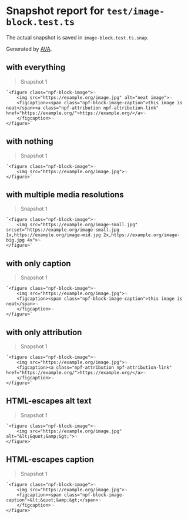 # Snapshot report for `test/image-block.test.ts`

The actual snapshot is saved in `image-block.test.ts.snap`.

Generated by [AVA](https://avajs.dev).

## with everything

> Snapshot 1

    `<figure class="npf-block-image">␊
        <img src="https://example.org/image.jpg" alt="neat image">␊
        <figcaption><span class="npf-block-image-caption">this image is neat</span><a class="npf-attribution npf-attribution-link" href="https://example.org/">https://example.org/</a>␊
        </figcaption>␊
    </figure>`

## with nothing

> Snapshot 1

    `<figure class="npf-block-image">␊
        <img src="https://example.org/image.jpg">␊
    </figure>`

## with multiple media resolutions

> Snapshot 1

    `<figure class="npf-block-image">␊
        <img src="https://example.org/image-small.jpg" srcset="https://example.org/image-small.jpg 1x,https://example.org/image-mid.jpg 2x,https://example.org/image-big.jpg 4x">␊
    </figure>`

## with only caption

> Snapshot 1

    `<figure class="npf-block-image">␊
        <img src="https://example.org/image.jpg">␊
        <figcaption><span class="npf-block-image-caption">this image is neat</span>␊
        </figcaption>␊
    </figure>`

## with only attribution

> Snapshot 1

    `<figure class="npf-block-image">␊
        <img src="https://example.org/image.jpg">␊
        <figcaption><a class="npf-attribution npf-attribution-link" href="https://example.org/">https://example.org/</a>␊
        </figcaption>␊
    </figure>`

## HTML-escapes alt text

> Snapshot 1

    `<figure class="npf-block-image">␊
        <img src="https://example.org/image.jpg" alt="&lt;&quot;&amp;&gt;">␊
    </figure>`

## HTML-escapes caption

> Snapshot 1

    `<figure class="npf-block-image">␊
        <img src="https://example.org/image.jpg">␊
        <figcaption><span class="npf-block-image-caption">&lt;&quot;&amp;&gt;</span>␊
        </figcaption>␊
    </figure>`

